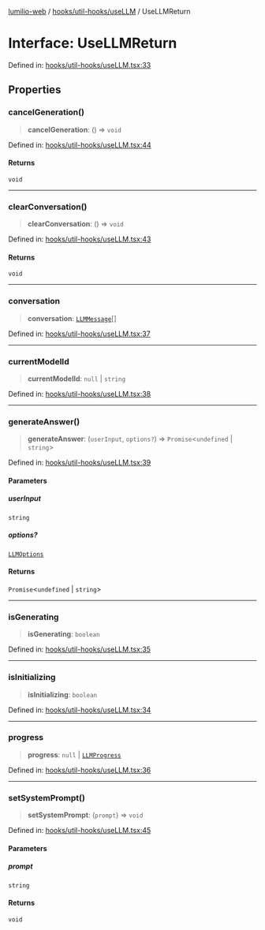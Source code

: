 [lumilio-web](../../../../modules.md) / [hooks/util-hooks/useLLM](../index.md) / UseLLMReturn

# Interface: UseLLMReturn

Defined in: [hooks/util-hooks/useLLM.tsx:33](https://github.com/EdwinZhanCN/Lumilio-Photos/blob/03970823ed92f529d8017eeae43ca1cadd7110c3/web/src/hooks/util-hooks/useLLM.tsx#L33)

## Properties

### cancelGeneration()

> **cancelGeneration**: () => `void`

Defined in: [hooks/util-hooks/useLLM.tsx:44](https://github.com/EdwinZhanCN/Lumilio-Photos/blob/03970823ed92f529d8017eeae43ca1cadd7110c3/web/src/hooks/util-hooks/useLLM.tsx#L44)

#### Returns

`void`

***

### clearConversation()

> **clearConversation**: () => `void`

Defined in: [hooks/util-hooks/useLLM.tsx:43](https://github.com/EdwinZhanCN/Lumilio-Photos/blob/03970823ed92f529d8017eeae43ca1cadd7110c3/web/src/hooks/util-hooks/useLLM.tsx#L43)

#### Returns

`void`

***

### conversation

> **conversation**: [`LLMMessage`](LLMMessage.md)[]

Defined in: [hooks/util-hooks/useLLM.tsx:37](https://github.com/EdwinZhanCN/Lumilio-Photos/blob/03970823ed92f529d8017eeae43ca1cadd7110c3/web/src/hooks/util-hooks/useLLM.tsx#L37)

***

### currentModelId

> **currentModelId**: `null` \| `string`

Defined in: [hooks/util-hooks/useLLM.tsx:38](https://github.com/EdwinZhanCN/Lumilio-Photos/blob/03970823ed92f529d8017eeae43ca1cadd7110c3/web/src/hooks/util-hooks/useLLM.tsx#L38)

***

### generateAnswer()

> **generateAnswer**: (`userInput`, `options?`) => `Promise`\<`undefined` \| `string`\>

Defined in: [hooks/util-hooks/useLLM.tsx:39](https://github.com/EdwinZhanCN/Lumilio-Photos/blob/03970823ed92f529d8017eeae43ca1cadd7110c3/web/src/hooks/util-hooks/useLLM.tsx#L39)

#### Parameters

##### userInput

`string`

##### options?

[`LLMOptions`](LLMOptions.md)

#### Returns

`Promise`\<`undefined` \| `string`\>

***

### isGenerating

> **isGenerating**: `boolean`

Defined in: [hooks/util-hooks/useLLM.tsx:35](https://github.com/EdwinZhanCN/Lumilio-Photos/blob/03970823ed92f529d8017eeae43ca1cadd7110c3/web/src/hooks/util-hooks/useLLM.tsx#L35)

***

### isInitializing

> **isInitializing**: `boolean`

Defined in: [hooks/util-hooks/useLLM.tsx:34](https://github.com/EdwinZhanCN/Lumilio-Photos/blob/03970823ed92f529d8017eeae43ca1cadd7110c3/web/src/hooks/util-hooks/useLLM.tsx#L34)

***

### progress

> **progress**: `null` \| [`LLMProgress`](LLMProgress.md)

Defined in: [hooks/util-hooks/useLLM.tsx:36](https://github.com/EdwinZhanCN/Lumilio-Photos/blob/03970823ed92f529d8017eeae43ca1cadd7110c3/web/src/hooks/util-hooks/useLLM.tsx#L36)

***

### setSystemPrompt()

> **setSystemPrompt**: (`prompt`) => `void`

Defined in: [hooks/util-hooks/useLLM.tsx:45](https://github.com/EdwinZhanCN/Lumilio-Photos/blob/03970823ed92f529d8017eeae43ca1cadd7110c3/web/src/hooks/util-hooks/useLLM.tsx#L45)

#### Parameters

##### prompt

`string`

#### Returns

`void`
